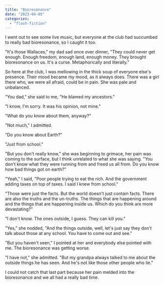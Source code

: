 ```yaml
---
title: "Bioresonance"
date: "2023-04-05"
categories: 
  - "flash-fiction"
---
```


I went out to see some live music, but everyone at the club had succumbed to really bad bioresonance, so I caught it too.

"It's those Wallaces," my dad sad once over dinner, "They could never get enough. Enough freedom, enough land, enough money. They brought bioresonance on us. It's a curse. Metaphorically and literally."

So here at the club, I was mellowing in the thick soup of everyone else's presence. Their mood became my mood, as it always does. There was a girl there who, we were all afraid, could be in pain. She was pale and unbalanced.

"You dad," she said to me, "He blamed my ancestors."

"I know, I'm sorry. It was his opinion, not mine."

"What do you know about them, anyway?"

"Not much," I admitted.

"Do you know about Earth?"

"Just from school."

"But you don't really know," she was beginning to grimace, her pain was coming to the surface, but I think unrelated to what she was saying. "You don't know what they were running from and freed us all from. Do you know how bad things got on earth?"

"Yeah," I said, "Poor people trying to eat the rich. And the government adding taxes on top of taxes. I said I knew from school."

"Those were just the facts. But the world doesn't just contain facts. There are also the truths and the un-truths. The things that are happening around and the things that are happening inside us. Which do you think are more devastating?"

"I don't know. The ones outside, I guess. They can kill you."

"Yes," she nodded, "And the things outside, well, let's just say they don't talk about those at any school. You have to come out and see."

"But you haven't seen," I pointed at her and everybody else pointed with me. The bioresonance was getting worse.

"I have not," she admitted. "But my grandpa always talked to me about the outside things he has seen. And he's not like those other people who lie."

I could not catch that last part because her pain melded into the bioresonance and we all had a really bad time.
